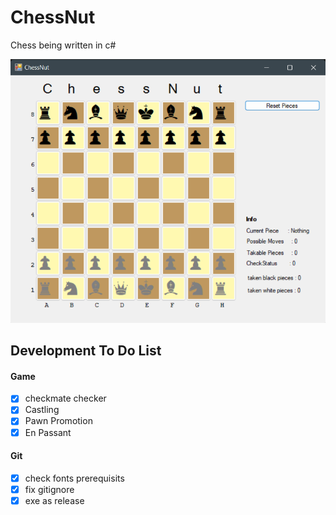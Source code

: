 # ChessNut
Chess being written in c#

<p float="left">
  <img src="assets/screenshots/screenshot9.png" width="600" />
</p>

## Development To Do List

#### Game
* [x] checkmate checker 
* [x] Castling
* [x] Pawn Promotion
* [x] En Passant

#### Git
* [x] check fonts prerequisits
* [x] fix gitignore
* [x] exe as release